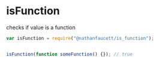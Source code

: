 isFunction
=======

checks if value is a function

```javascript
var isFunction = require("@nathanfaucett/is_function");


isFunction(function someFunction() {}); // true
```
